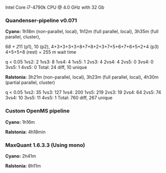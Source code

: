 Intel Core i7-4790k CPU @ 4.0 GHz with 32 Gb

### Quandenser-pipeline v0.071

**Cyano:** 1h18m (non-parallel, local), 1h12m (full parallel, local), 3h35m (full parallel, cluster),


6*8 + 2*11 (p1), 10 (p2), 4+3+3+3+3+8+7+8+2+3+7+5+6+7+6+5+2+4 (p3) 4+5+5+8 (rest) = 255 m wait time


q < 0.05
1vs2: 2
1vs3: 8
1vs4: 4
1vs5: 1
2vs3: 4
2vs4: 4
2vs5: 0
3vs4: 0
3vs5: 1
4vs5: 0
Total: 24 diff, 10 unique

**Ralstonia:** 3h21m (non-parallel, local), 3h23m (full parallel, local), 4h30m (partial parallel, cluster)

q < 0.05
1vs2: 35
1vs3: 127
1vs4: 200
1vs5: 219
2vs3: 19
2vs4: 64
2vs5: 74
3vs4: 10
3vs5: 11
4vs5: 1
Total: 760 diff, 267 unique


### Custom OpenMS pipeline

**Cyano:** 1h16m

**Ralstonia:** 4h18min


### MaxQuant 1.6.3.3 (Using mono)

**Cyano:** 2h41m

**Ralstonia:** 8h11m
